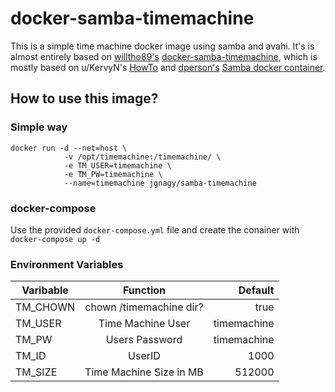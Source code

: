 # docker-samba-timemachine
This is a simple time machine docker image using samba and avahi. It's is almost entirely based on [willtho89's](https://github.com/dperson) [docker-samba-timemachine](https://github.com/willtho89/docker-samba-timemachine), which is mostly based on u/KervyN's [HowTo](https://www.reddit.com/r/homelab/comments/83vkaz/howto_make_time_machine_backups_on_a_samba/) and [dperson's](https://github.com/dperson) [Samba docker container](https://github.com/dperson/samba).

## How to use this image?

### Simple way
```
docker run -d --net=host \
            -v /opt/timemachine:/timemachine/ \
            -e TM_USER=timemachine \
            -e TM_PW=timemachine \
            --name=timemachine jgnagy/samba-timemachine
```

### docker-compose
Use the provided `docker-compose.yml` file and create the conainer with `docker-compose up -d`

### Environment Variables
| Varibable | Function                | Default     |
| ----------|:-----------------------:|-------------:|
| TM_CHOWN  | chown /timemachine dir? | true        |
| TM_USER   | Time Machine User       | timemachine |
| TM_PW     | Users Password          | timemachine |
| TM_ID     | UserID                  | 1000        |
| TM_SIZE   | Time Machine Size in MB | 512000      |
